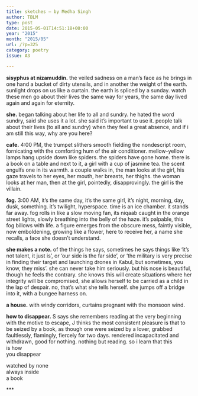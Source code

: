 ```yaml
---
title: sketches – by Medha Singh
author: TBLM
type: post
date: 2015-05-01T14:51:18+00:00
year: "2015"
month: "2015/05"
url: /?p=325
category: poetry
issue: A3

---
```

**sisyphus at nizamuddin.** the veiled sadness on a man’s face as he brings in one hand a bucket of dirty utensils, and in another the weight of the earth. sunlight drops on us like a curtain. the earth is spliced by a sunday. watch these men go about their lives the same way for years, the same day lived again and again for eternity.

**she.** began talking about her life to all and sundry. he hated the word sundry, said she uses it a lot. she said it’s important to use it. people talk about their lives (to all and sundry) when they feel a great absence, and if i am still this way, why are you here?

**cafe.** 4:00 PM, the trumpet slithers smooth fielding the nondescript room, fornicating with the comforting hum of the air conditioner. mellow-yellow lamps hang upside down like spiders. the spiders have gone home. there is a book on a table and next to it, a girl with a cup of jasmine tea. the scent engulfs one in its warmth. a couple walks in, the man looks at the girl, his gaze travels to her eyes, her mouth, her breasts, her thighs. the woman looks at her man, then at the girl, pointedly, disapprovingly. the girl is the villain.

**fog.** 3:00 AM, it’s the same day, it’s the same girl, it’s night, morning, day, dusk, something. it’s twilight, hyperspace. time is an ice chamber. it stands far away. fog rolls in like a slow moving fan, its niqaab caught in the orange street lights, slowly breathing into the belly of the haze. it’s palpable, this fog billows with life. a figure emerges from the obscure mess, faintly visible, now emboldening, growing like a flower, here to receive her, a name she recalls, a face she doesn’t understand.

**she makes a note.** of the things he says, sometimes he says things like ‘it’s not talent, it just is’, or ‘our side is the far side’, or ‘the military is very precise in finding their target and launching drones in Kabul, but sometimes, you know, they miss’. she can never take him seriously. but his nose is beautiful, though he feels the contrary. she knows this will create situations where her integrity will be compromised, she allows herself to be carried as a child in the lap of despair. no, that’s what she tells herself. she jumps off a bridge into it, with a bungee harness on.

**a house.** with windy corridors, curtains pregnant with the monsoon wind.

**how to disappear.** S says she remembers reading at the very beginning with the motive to escape, J thinks the most consistent pleasure is that to be seized by a book, as though one were seized by a lover, grabbed faultlessly, flamingly, fiercely for two days. rendered incapacitated and withdrawn, good for nothing. nothing but reading. so i learn that this  
is how  
you disappear

watched by none  
always inside  
a book

\***
